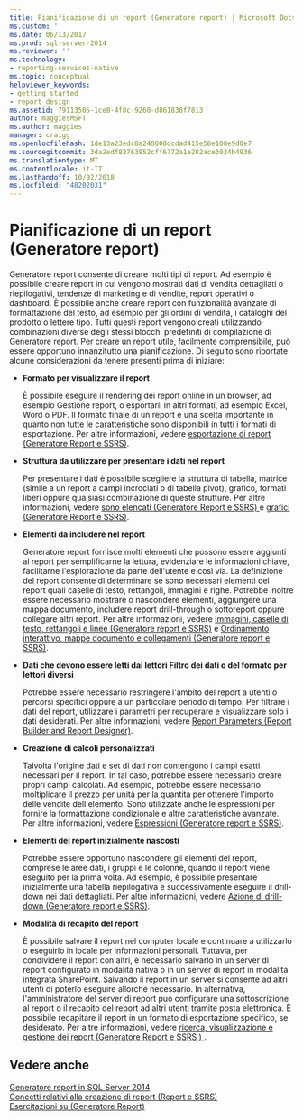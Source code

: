 ```yaml
---
title: Pianificazione di un report (Generatore report) | Microsoft Docs
ms.custom: ''
ms.date: 06/13/2017
ms.prod: sql-server-2014
ms.reviewer: ''
ms.technology:
- reporting-services-native
ms.topic: conceptual
helpviewer_keywords:
- getting started
- report design
ms.assetid: 79113505-1ce8-4f8c-9260-d861838f7813
author: maggiesMSFT
ms.author: maggies
manager: craigg
ms.openlocfilehash: 1de13a23edc8a248008dcdad415e58e108e9d0e7
ms.sourcegitcommit: 3da2edf82763852cff6772a1a282ace3034b4936
ms.translationtype: MT
ms.contentlocale: it-IT
ms.lasthandoff: 10/02/2018
ms.locfileid: "48202031"
---
```

# <a name="planning-a-report-report-builder"></a>Pianificazione di un report (Generatore report)
  Generatore report consente di creare molti tipi di report. Ad esempio è possibile creare report in cui vengono mostrati dati di vendita dettagliati o riepilogativi, tendenze di marketing e di vendite, report operativi o dashboard. È possibile anche creare report con funzionalità avanzate di formattazione del testo, ad esempio per gli ordini di vendita, i cataloghi del prodotto o lettere tipo. Tutti questi report vengono creati utilizzando combinazioni diverse degli stessi blocchi predefiniti di compilazione di Generatore report. Per creare un report utile, facilmente comprensibile, può essere opportuno innanzitutto una pianificazione. Di seguito sono riportate alcune considerazioni da tenere presenti prima di iniziare:  
  
-   **Formato per visualizzare il report**  
  
     È possibile eseguire il rendering dei report online in un browser, ad esempio Gestione report, o esportarli in altri formati, ad esempio Excel, Word o PDF. Il formato finale di un report è una scelta importante in quanto non tutte le caratteristiche sono disponibili in tutti i formati di esportazione. Per altre informazioni, vedere [esportazione di report &#40;Generatore Report e SSRS&#41;](../report-builder/export-reports-report-builder-and-ssrs.md).  
  
-   **Struttura da utilizzare per presentare i dati nel report**  
  
     Per presentare i dati è possibile scegliere la struttura di tabella, matrice (simile a un report a campi incrociati o di tabella pivot), grafico, formati liberi oppure qualsiasi combinazione di queste strutture. Per altre informazioni, vedere [sono elencati &#40;Generatore Report e SSRS&#41; ](tables-matrices-and-lists-report-builder-and-ssrs.md) e [grafici &#40;Generatore Report e SSRS&#41;](charts-report-builder-and-ssrs.md).  
  
-   **Elementi da includere nel report**  
  
     Generatore report fornisce molti elementi che possono essere aggiunti al report per semplificarne la lettura, evidenziare le informazioni chiave, facilitarne l'esplorazione da parte dell'utente e così via. La definizione del report consente di determinare se sono necessari elementi del report quali caselle di testo, rettangoli, immagini e righe. Potrebbe inoltre essere necessario mostrare o nascondere elementi, aggiungere una mappa documento, includere report drill-through o sottoreport oppure collegare altri report. Per altre informazioni, vedere [Immagini, caselle di testo, rettangoli e linee &#40;Generatore report e SSRS&#41;](rectangles-and-lines-report-builder-and-ssrs.md) e [Ordinamento interattivo, mappe documento e collegamenti &#40;Generatore report e SSRS&#41;](interactive-sort-document-maps-and-links-report-builder-and-ssrs.md).  
  
-   **Dati che devono essere letti dai lettori Filtro dei dati o del formato per lettori diversi**  
  
     Potrebbe essere necessario restringere l'ambito del report a utenti o percorsi specifici oppure a un particolare periodo di tempo. Per filtrare i dati del report, utilizzare i parametri per recuperare e visualizzare solo i dati desiderati. Per altre informazioni, vedere [Report Parameters &#40;Report Builder and Report Designer&#41;](report-parameters-report-builder-and-report-designer.md).  
  
-   **Creazione di calcoli personalizzati**  
  
     Talvolta l'origine dati e set di dati non contengono i campi esatti necessari per il report. In tal caso, potrebbe essere necessario creare propri campi calcolati. Ad esempio, potrebbe essere necessario moltiplicare il prezzo per unità per la quantità per ottenere l'importo delle vendite dell'elemento. Sono utilizzate anche le espressioni per fornire la formattazione condizionale e altre caratteristiche avanzate. Per altre informazioni, vedere [Espressioni &#40;Generatore report e SSRS&#41;](expressions-report-builder-and-ssrs.md).  
  
-   **Elementi del report inizialmente nascosti**  
  
     Potrebbe essere opportuno nascondere gli elementi del report, comprese le aree dati, i gruppi e le colonne, quando il report viene eseguito per la prima volta. Ad esempio, è possibile presentare inizialmente una tabella riepilogativa e successivamente eseguire il drill-down nei dati dettagliati. Per altre informazioni, vedere [Azione di drill-down &#40;Generatore report e SSRS&#41;](drilldown-action-report-builder-and-ssrs.md).  
  
-   **Modalità di recapito del report**  
  
     È possibile salvare il report nel computer locale e continuare a utilizzarlo o eseguirlo in locale per informazioni personali. Tuttavia, per condividere il report con altri, è necessario salvarlo in un server di report configurato in modalità nativa o in un server di report in modalità integrata SharePoint. Salvando il report in un server si consente ad altri utenti di poterlo eseguire allorché necessario. In alternativa, l'amministratore del server di report può configurare una sottoscrizione al report o il recapito del report ad altri utenti tramite posta elettronica. È possibile recapitare il report in un formato di esportazione specifico, se desiderato. Per altre informazioni, vedere [ricerca, visualizzazione e gestione dei report &#40;Generatore Report e SSRS &#41; ](../report-builder/finding-viewing-and-managing-reports-report-builder-and-ssrs.md).  
  
## <a name="see-also"></a>Vedere anche  
 [Generatore report in SQL Server 2014](../report-builder/report-builder-in-sql-server-2016.md)   
 [Concetti relativi alla creazione di report &#40;Report e SSRS&#41;](report-authoring-concepts-report-builder-and-ssrs.md)   
 [Esercitazioni su &#40;Generatore Report&#41;](../report-builder-tutorials.md)  
  
  
